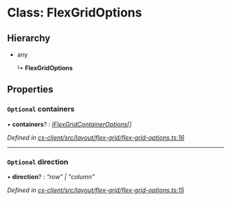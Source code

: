 # Class: FlexGridOptions

## Hierarchy

* any

  ↳ **FlexGridOptions**

## Properties

### `Optional` containers

• **containers**? : *[IFlexGridContainerOptions](../interfaces/_cs_client_src_layout_flex_grid_flex_grid_options_.iflexgridcontaineroptions.md)[]*

*Defined in [cs-client/src/layout/flex-grid/flex-grid-options.ts:16](https://github.com/TNOCS/csnext/blob/99cbd46d/packages/cs-client/src/layout/flex-grid/flex-grid-options.ts#L16)*

___

### `Optional` direction

• **direction**? : *"row" | "column"*

*Defined in [cs-client/src/layout/flex-grid/flex-grid-options.ts:15](https://github.com/TNOCS/csnext/blob/99cbd46d/packages/cs-client/src/layout/flex-grid/flex-grid-options.ts#L15)*
